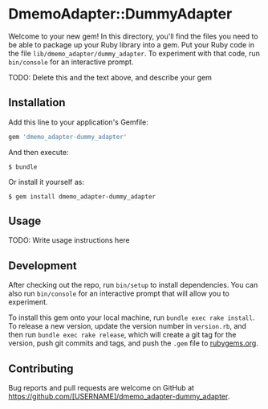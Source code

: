 # DmemoAdapter::DummyAdapter

Welcome to your new gem! In this directory, you'll find the files you need to be able to package up your Ruby library into a gem. Put your Ruby code in the file `lib/dmemo_adapter/dummy_adapter`. To experiment with that code, run `bin/console` for an interactive prompt.

TODO: Delete this and the text above, and describe your gem

## Installation

Add this line to your application's Gemfile:

```ruby
gem 'dmemo_adapter-dummy_adapter'
```

And then execute:

    $ bundle

Or install it yourself as:

    $ gem install dmemo_adapter-dummy_adapter

## Usage

TODO: Write usage instructions here

## Development

After checking out the repo, run `bin/setup` to install dependencies. You can also run `bin/console` for an interactive prompt that will allow you to experiment.

To install this gem onto your local machine, run `bundle exec rake install`. To release a new version, update the version number in `version.rb`, and then run `bundle exec rake release`, which will create a git tag for the version, push git commits and tags, and push the `.gem` file to [rubygems.org](https://rubygems.org).

## Contributing

Bug reports and pull requests are welcome on GitHub at https://github.com/[USERNAME]/dmemo_adapter-dummy_adapter.
